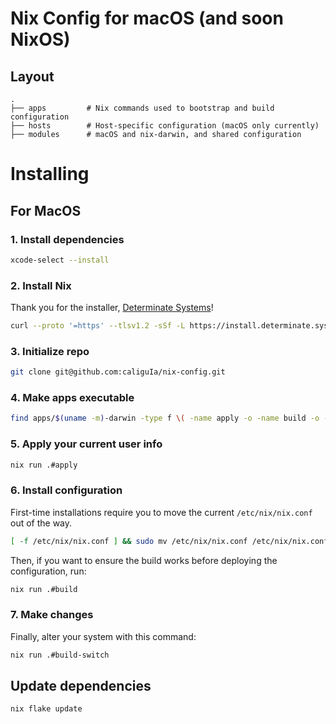 # Nix Config for macOS (and soon NixOS)

## Layout

```
.
├── apps         # Nix commands used to bootstrap and build configuration
├── hosts        # Host-specific configuration (macOS only currently)
├── modules      # macOS and nix-darwin, and shared configuration
```

# Installing

## For MacOS

### 1. Install dependencies

```sh
xcode-select --install
```

### 2. Install Nix

Thank you for the installer, [Determinate Systems](https://determinate.systems/)!

```sh
curl --proto '=https' --tlsv1.2 -sSf -L https://install.determinate.systems/nix | sh -s -- install
```

### 3. Initialize repo

```sh
git clone git@github.com:caliguIa/nix-config.git
```

### 4. Make apps executable

```sh
find apps/$(uname -m)-darwin -type f \( -name apply -o -name build -o -name build-switch -o -name create-keys -o -name copy-keys -o -name check-keys \) -exec chmod +x {} \;
```

### 5. Apply your current user info

```sh
nix run .#apply
```

### 6. Install configuration

First-time installations require you to move the current `/etc/nix/nix.conf` out of the way.

```sh
[ -f /etc/nix/nix.conf ] && sudo mv /etc/nix/nix.conf /etc/nix/nix.conf.before-nix-darwin
```

Then, if you want to ensure the build works before deploying the configuration, run:

```sh
nix run .#build
```

### 7. Make changes

Finally, alter your system with this command:

```sh
nix run .#build-switch
```

## Update dependencies

```sh
nix flake update
```

